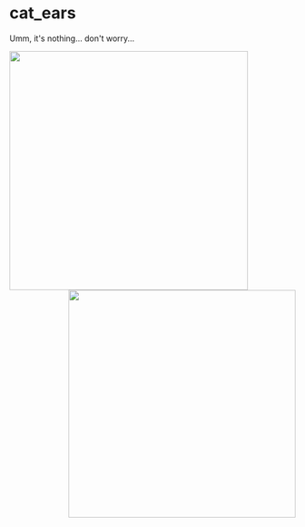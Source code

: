 # cat_ears
 Umm, it's nothing... don't worry...

<img align="left" src="https://user-images.githubusercontent.com/66202304/190892520-61c638e0-f431-4927-9784-17feb0e06f86.png" width="420">
<img align="right" src="https://user-images.githubusercontent.com/66202304/190892619-ca836b54-5a4a-444e-8598-acf91035929b.png" width="400">

